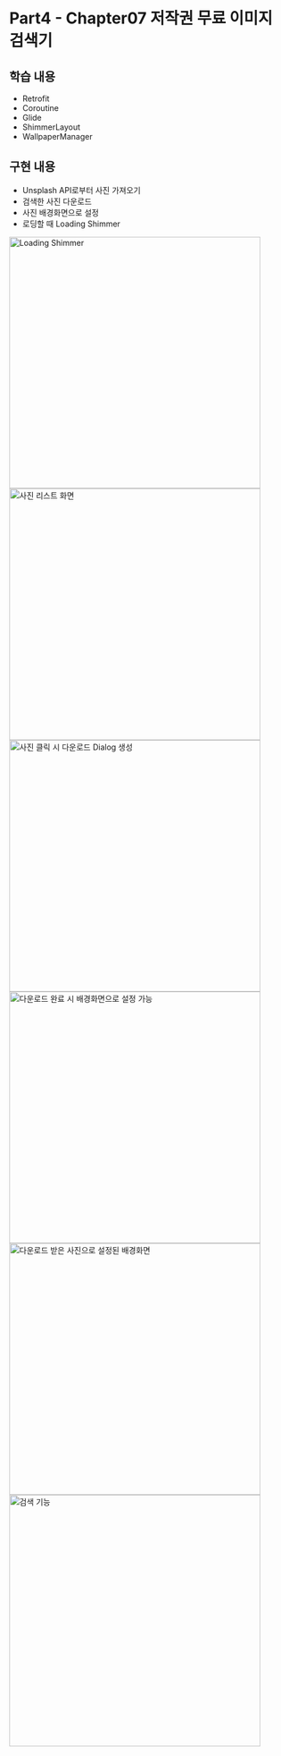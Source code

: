# Part4 - Chapter07 저작권 무료 이미지 검색기

## 학습 내용
- Retrofit
- Coroutine
- Glide
- ShimmerLayout
- WallpaperManager

## 구현 내용
- Unsplash API로부터 사진 가져오기
- 검색한 사진 다운로드
- 사진 배경화면으로 설정
- 로딩할 때 Loading Shimmer

<img src="https://user-images.githubusercontent.com/43491968/161555654-d502df93-f166-4d7f-a51b-10c7f9941fc2.png" height="450" alt="Loading Shimmer">
<img src="https://user-images.githubusercontent.com/43491968/161555671-e41de232-2ad7-4c19-ae9d-a4057a2715e8.png" height="450" alt="사진 리스트 화면">
<img src="https://user-images.githubusercontent.com/43491968/161555739-ac8b75e7-3b42-4f25-84bc-71d55c532ebc.png" height="450" alt="사진 클릭 시 다운로드 Dialog 생성">
<img src="https://user-images.githubusercontent.com/43491968/161555777-29e2d988-699d-417d-9d8f-d274587cfffe.png" height="450" alt="다운로드 완료 시 배경화면으로 설정 가능">
<img src="https://user-images.githubusercontent.com/43491968/161555844-afba741b-8896-4eab-94f4-51d2bfca0aea.png" height="450" alt="다운로드 받은 사진으로 설정된 배경화면">
<img src="https://user-images.githubusercontent.com/43491968/161555944-f851e0f4-1ed9-45eb-88fa-03f13d817f2c.png" height="450" alt="검색 기능">